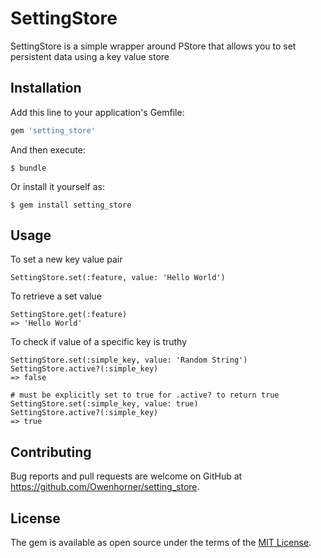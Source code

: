 # SettingStore

SettingStore is a simple wrapper around PStore that allows you to set persistent data using a key value store

## Installation

Add this line to your application's Gemfile:

```ruby
gem 'setting_store'
```

And then execute:

    $ bundle

Or install it yourself as:

    $ gem install setting_store

## Usage

To set a new key value pair
```
SettingStore.set(:feature, value: 'Hello World')
```

To retrieve a set value
```
SettingStore.get(:feature)
=> 'Hello World'
```

To check if value of a specific key is truthy
```
SettingStore.set(:simple_key, value: 'Random String')
SettingStore.active?(:simple_key)
=> false

# must be explicitly set to true for .active? to return true
SettingStore.set(:simple_key, value: true)
SettingStore.active?(:simple_key)
=> true
```


## Contributing

Bug reports and pull requests are welcome on GitHub at https://github.com/Owenhorner/setting_store.


## License

The gem is available as open source under the terms of the [MIT License](http://opensource.org/licenses/MIT).

